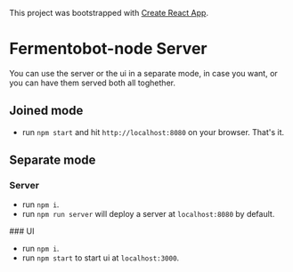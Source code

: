 This project was bootstrapped with [Create React App](https://github.com/facebookincubator/create-react-app).

# Fermentobot-node Server
You can use the server or the ui in a separate mode, in case you want, or you can have them served both all toghether.

## Joined mode
* run `npm start` and hit `http://localhost:8080` on your browser. That's it.

## Separate mode

### Server
* run `npm i`.
* run `npm run server` will deploy a server at `localhost:8080` by default.

### UI
* run `npm i`.
* run `npm start` to start ui at `localhost:3000`.

